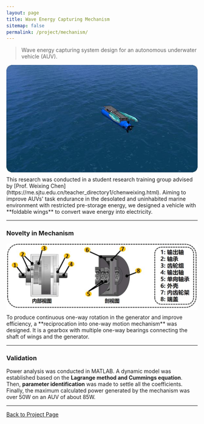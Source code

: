 ```yaml
---
layout: page
title: Wave Energy Capturing Mechanism
sitemap: false
permalink: /project/mechanism/
---
```

>Wave energy capturing system design for an autonomous underwater vehicle (AUV).

<img src="assets/img/foldable.jpg" style="zoom:100%; display:block; margin:10px auto;" />
This research was conducted in a student research training group advised by
[Prof. Weixing Chen](https://me.sjtu.edu.cn/teacher_directory1/chenweixing.html).
Aiming to improve AUVs' task endurance
in the desolated and uninhabited marine environment with restricted pre-storage
energy, we designed a vehicle with **foldable wings** to convert wave energy into
electricity.

---
### Novelty in Mechanism
<img src="assets/img/oneway.jpg" style="zoom:100%; display:block; margin:10px auto;" />
To produce continuous one-way rotation in the generator and improve efficiency,
a **reciprocation into one-way motion mechanism** was designed. It is a gearbox
with multiple one-way bearings connecting the shaft of wings and the generator.

---
### Validation
Power analysis was conducted in MATLAB. A dynamic model was established based on
the **Lagrange method and Cummings equation**. Then, **parameter identification**
was made to settle all the coefficients. Finally, the maximum calculated power
generated by the mechanism was over 50W on an AUV of about 85W.

---
[Back to Project Page](/project/)
